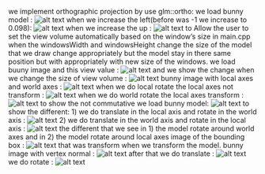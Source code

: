 we implement orthographic projection by use glm::ortho:
we load bunny model :  ![alt text](https://github.com/HaifaGraphicsCourses/computer-graphics-2023-mohamad-arrabi-mohamad-khaleel/blob/master/Assignment1Report/bunny%20image.png)
when we increase the left(before was -1 we increase to 0.098): ![alt text](https://github.com/HaifaGraphicsCourses/computer-graphics-2023-mohamad-arrabi-mohamad-khaleel/blob/master/Assignment1Report/left%20bunny%20orth.png)
when we increase the up : ![alt text](https://github.com/HaifaGraphicsCourses/computer-graphics-2023-mohamad-arrabi-mohamad-khaleel/blob/master/Assignment1Report/up%20bunny%20orth.png)
to Allow the user to set the view volume automatically based on the window’s size in main.cpp when the windowsWidth and windowsHeight change the size of the model that we draw change appropriately but the model stay in there same position but with appropriately with new size of the windows. 
we load buuny image and this view value : ![alt text](https://github.com/HaifaGraphicsCourses/computer-graphics-2023-mohamad-arrabi-mohamad-khaleel/blob/master/Assignment1Report/bunny%20image%20size%20window.png)
and we show the change when we change the size of view volume : ![alt text](https://github.com/HaifaGraphicsCourses/computer-graphics-2023-mohamad-arrabi-mohamad-khaleel/blob/master/Assignment1Report/bunny%20after%20change%20view%20volume.png)
bunny image with local axes and world axes : ![alt text](https://github.com/HaifaGraphicsCourses/computer-graphics-2023-mohamad-arrabi-mohamad-khaleel/blob/master/Assignment1Report/local%20and%20world%20axes.png)
when we do local rotate the local axes not transform : ![alt text](https://github.com/HaifaGraphicsCourses/computer-graphics-2023-mohamad-arrabi-mohamad-khaleel/blob/master/Assignment1Report/local%20axes%20local%20transformation.png)
when we do world rotate the local axes transform : ![alt text](https://github.com/HaifaGraphicsCourses/computer-graphics-2023-mohamad-arrabi-mohamad-khaleel/blob/master/Assignment1Report/local%20axes%20world%20rotate.png)
to show the not commutative we load bunny model: ![alt text](https://github.com/HaifaGraphicsCourses/computer-graphics-2023-mohamad-arrabi-mohamad-khaleel/blob/master/Assignment1Report/bunny%20not%20com.png)
to show the different: 1) we do translate in the local axis and rotate in the world axis : ![alt text](https://github.com/HaifaGraphicsCourses/computer-graphics-2023-mohamad-arrabi-mohamad-khaleel/blob/master/Assignment1Report/local%20translate%20world%20rotate.png)
2) we do translate in the world axis and rotate in the local axis : ![alt text](https://github.com/HaifaGraphicsCourses/computer-graphics-2023-mohamad-arrabi-mohamad-khaleel/blob/master/Assignment1Report/world%20translate%20local%20rotate.png)
the different that we see in 1) the model rotate around world axes and in 2) the model rotate around local axes
image of the bounding box : ![alt text](https://github.com/HaifaGraphicsCourses/computer-graphics-2023-mohamad-arrabi-mohamad-khaleel/blob/master/Assignment1Report/bounding%20box.png)
that was transform when we transform the model.
bunny image with vertex normal : ![alt text](https://github.com/HaifaGraphicsCourses/computer-graphics-2023-mohamad-arrabi-mohamad-khaleel/blob/master/Assignment1Report/vertex%20normal.png)
after that we do translate : ![alt text]()
we do rotate : ![alt text]()

